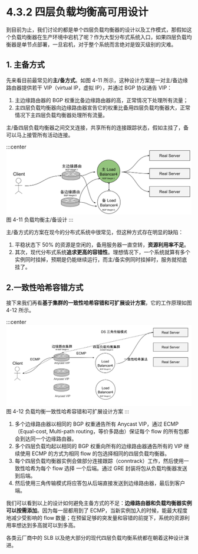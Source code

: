 # 4.3.2 四层负载均衡高可用设计

到目前为止，我们讨论的都是单个四层负载均衡器的设计以及工作模式，那假如这个负载均衡器在生产环境中宕机了呢？作为大型分布式系统入口，如果四层负载均衡器是单节点部署，一旦宕机，对于整个系统而言绝对是毁灭级别的灾难。

## 1. 主备方式

先来看目前最常见的**主/备方式**。如图 4-11 所示，这种设计方案是一对主/备边缘路由器提供若干 VIP（virtual IP，虚拟 IP），并通过 BGP 协议通告 VIP：
1. 主边缘路由器的 BGP 权重比备边缘路由器的高，正常情况下处理所有流量；
2. 主四层负载均衡器向边缘路由器宣告它的权重比备用四层负载均衡器大，正常情况下主四层负载均衡器处理所有流量。

主/备四层负载均衡器之间交叉连接，共享所有的连接跟踪状态，假如主挂了，备可以马上接管所有活动连接。

:::center
  ![](../assets/balancer-ha.svg)<br/>
  图 4-11 负载均衡主/备设计
:::

主/备方式的方案在现今的分布式系统中很常见，但这种方式存在明显的缺陷：
1. 平稳状态下 50% 的资源是空闲的，备用服务器一直空转，**资源利用率不足**。
2. 其次，现代分布式系统**追求更高的容错性**。理想情况下，一个系统就算有多个实例同时挂掉，预期是仍能继续运行，而主/备实例同时挂掉时，服务就彻底挂了。

## 2.一致性哈希容错方式

接下来我们再看**基于集群的一致性哈希容错和可扩展设计方案**，它的工作原理如图 4-12 所示。

:::center
  ![](../assets/balancer-ha-2.svg)<br/>
  图 4-12 负载均衡一致性哈希容错和可扩展设计方案
:::

1. 多个边缘路由器以相同的 BGP 权重通告所有 Anycast VIP，通过 ECMP（Equal-cost, Multi-path routing，等价多路由）保证每个 flow 的所有包都会到达同一个边缘路由器。
2. 多个四层负载均起以相同的 BGP 权重向所有的边缘路由器通告所有的 VIP 继续使用 ECMP 的方式为相同 flow 的包选择相同的四层负载均衡器。
3. 每个四层负载均衡器实例会做部分连接跟踪（conntrack）工作，然后使用一致性哈希为每个 flow 选择 一个后端。通过 GRE 封装将包从负载均衡器发送到后端。
4. 然后使用三角传输模式将应答包从后端直接发送到边缘路由器，最后到客户端。

我们可以看到以上的设计如何避免主备方式的不足：**边缘路由器和负载均衡器实例可以按需添加**。因为每一层都用到了 ECMP，当新实例加入的时候，能最大程度地减少受影响的 flow 数量；在预留足够的突发量和容错的前提下，系统的资源利用率想达到多高就可以到多高。

各类云厂商中的 SLB 以及绝大部分的现代四层负载均衡系统都在朝着这种设计演进。
